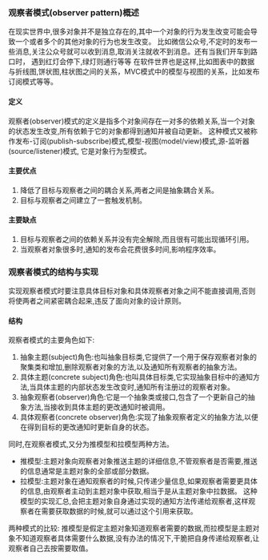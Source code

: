 ### 观察者模式(observer pattern)概述
在现实世界中,很多对象并不是独立存在的,其中一个对象的行为发生改变可能会导致一个或者多个的其他对象的行为也发生改变。
比如微信公众号,不定时的发布一些消息,关注公众号就可以收到消息,取消关注就收不到消息。还有当我们开车到路口时，
遇到红灯会停下,绿灯则通行等等
在软件世界也是这样,比如图表中的数据与折线图,饼状图,柱状图之间的关系，MVC模式中的模型与视图的关系，比如发布订阅模式等等。

#### 定义
观察者(observer)模式的定义是指多个对象间存在一对多的依赖关系,当一个对象的状态发生改变,所有依赖于它的对象都得到通知并被自动更新。
这种模式又被称作发布-订阅(publish-subscribe)模式,模型-视图(model/view)模式,源-监听器(source/listener)模式,
它是对象行为型模式。

#### 主要优点
1. 降低了目标与观察者之间的耦合关系,两者之间是抽象耦合关系。
2. 目标与观察者之间建立了一套触发机制。

#### 主要缺点
1. 目标与观察者之间的依赖关系并没有完全解除,而且很有可能出现循环引用。
2. 当观察者对象很多时,通知的发布会花费很多时间,影响程序效率。

### 观察者模式的结构与实现
实现观察者模式时要注意具体目标对象和具体观察者对象之间不能直接调用,否则将使两者之间紧密耦合起来,违反了面向对象的设计原则。

#### 结构

观察者模式的主要角色如下:
1. 抽象主题(subject)角色:也叫抽象目标类,它提供了一个用于保存观察者对象的聚集类和增加,删除观察者对象的方法,以及通知所有观察者的抽象方法。
2. 具体主题(concrete subject)角色:也叫具体目标类,它实现抽象目标中的通知方法,当具体主题的内部状态发生改变时,通知所有注册过的观察者对象。
3. 抽象观察者(observer)角色:它是一个抽象类或接口,包含了一个更新自己的抽象方法,当接收到具体主题的更改通知时被调用。
4. 具体观察者(concrete observer)角色:实现了抽象观察者定义的抽象方法,以便在得到目标的更改通知时更新自身的状态。

同时,在观察者模式,又分为推模型和拉模型两种方法。
* 推模型:主题对象向观察者对象推送主题的详细信息,不管观察者是否需要,推送的信息通常是主题对象的全部或部分数据。
* 拉模型:主题对象在通知观察者的时候,只传递少量信息,如果观察者需要更具体的信息,由观察者主动到主题对象中获取,相当于是从主题对象中拉数据。
这种模型的实现汇总,会把主题对象自身通过实现的通知方法传递给观察者,这样观察者在需要获取数据的时候,就可以通过这个引用来获取。

两种模式的比较:
推模型是假定主题对象知道观察者需要的数据,而拉模型是主题对象不知道观察者具体需要什么数据,没有办法的情况下,干脆把自身传递给观察者,让观察者自己去按需要取值。
